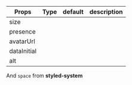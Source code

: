 | Props       | Type | default | description |
| ----------- | ---- | ------- | ----------- |
| size        |      |         |             |
| presence    |      |         |             |
| avatarUrl   |      |         |             |
| dataInitial |      |         |             |
| alt         |      |         |             |

And `space` from **styled-system**
